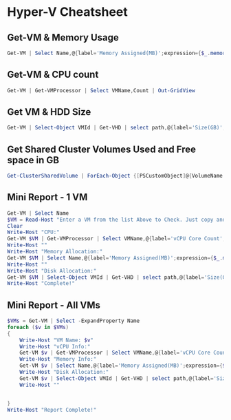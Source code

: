 # Hyper-V Cheatsheet

## Get-VM & Memory Usage
```Powershell
Get-VM | Select Name,@{label='Memory Assigned(MB)';expression={$_.memoryassigned/1gb -as [int]}} | out-gridview
```

## Get-VM & CPU count
```Powershell
Get-VM | Get-VMProcessor | Select VMName,Count | Out-GridView
```

## Get VM & HDD Size
```Powershell
Get-VM | Select-Object VMId | Get-VHD | select path,@{label='Size(GB)';expression={$_.size/1gb -as [int]}}
```

## Get Shared Cluster Volumes Used and Free space in GB
```Powershell
Get-ClusterSharedVolume | ForEach-Object {[PSCustomObject]@{VolumeName = $_.Name; UsedSpace = $_.SharedVolumeInfo.Partition.UsedSpace/1gb; FreeSpace = $_.SharedVolumeInfo.Partition.FreeSpace/1gb;}} | ft -wrap -autosize
```

## Mini Report - 1 VM
```Powershell
Get-VM | Select Name
$VM = Read-Host "Enter a VM from the list Above to Check. Just copy and paste. "
Clear
Write-Host "CPU:"
Get-VM $VM | Get-VMProcessor | Select VMName,@{label='vCPU Core Count';expression={$_.Count}}
Write-Host ""
Write-Host "Memory Allocation:"
Get-VM $VM | Select Name,@{label='Memory Assigned(MB)';expression={$_.memoryassigned/1gb -as [int]}}
Write-Host ""
Write-Host "Disk Allocation:"
Get-VM $VM | Select-Object VMId | Get-VHD | select path,@{label='Size(GB)';expression={$_.size/1gb -as [int]}}
Write-Host "Complete!"
```

## Mini Report - All VMs
```Powershell
$VMs = Get-VM | Select -ExpandProperty Name
foreach ($v in $VMs)
{
    Write-Host "VM Name: $v"
    Write-Host "vCPU Info:"
    Get-VM $v | Get-VMProcessor | Select VMName,@{label='vCPU Core Count';expression={$_.Count}} | ft
    Write-Host "Memory Info:"
    Get-VM $v | Select Name,@{label='Memory Assigned(MB)';expression={$_.memoryassigned/1gb -as [int]}} | ft
    Write-Host "Disk Allocation:"
    Get-VM $v | Select-Object VMId | Get-VHD | select path,@{label='Size(GB)';expression={$_.size/1gb -as [int]}} | ft
    Write-Host ""


}
Write-Host "Report Complete!"
```
